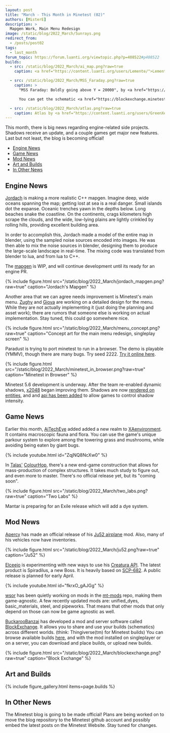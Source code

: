 ```yaml
---
layout: post
title: "March - This Month in Minetest (02)"
authors: [MisterE]
description: >
  Mapgen Work, Main Menu Redesign
image: /static/blog/2022_March/Sunrays.png
redirect_from:
  - /posts/post02
tags:
  - last_month
forum_topic: https://forum.luanti.org/viewtopic.php?p=408522#p408522
builds:
  - src: /static/blog/2022_March/ai_map.png?raw=true
    caption: <a href="https://content.luanti.org/users/Lemente/">Lemente</a> made this with imaging and an AI-generated picture.

  - src: /static/blog/2022_March/MSS_Faraday.png?raw=true
    caption: >
      "MSS Faraday: Boldly going above Y = 20000", by <a href="https://content.luanti.org/users/BuckarooBanzay/">BuckarooBanzai</a>

      You can get the schematic <a href="https://blockexchange.minetest.ch/schema/BuckarooBanzai/mss_faraday">here</a>.

  - src: /static/blog/2022_March/atlas.png?raw=true
    caption: Atlas by <a href="https://content.luanti.org/users/GreenXenith/">GreenXenith</a>
---
```




This month, there is big news regarding engine-related side projects. Shadows
receive an update, and a couple games get major new features. Last but not
least, the blog is becoming official!

<!-- more -->

- [Engine News](#engine-news)
- [Game News](#game-news)
- [Mod News](#mod-news)
- [Art and Builds](#art-and-builds)
- [In Other News](#in-other-news)


## Engine News

[Jordach](https://content.luanti.org/users/Jordach/) is making a more
realistic C++ mapgen. Imagine deep, wide oceans spanning the map; getting lost
at sea is a real danger. Small islands dot the expanse. Oceanic trenches yawn in
the depths below. Long beaches snake the coastline. On the continents, crags
kilometers high scrape the clouds, and the wide, low-lying plains are lightly
crinkled by rolling hills, providing excellent building area.

In order to accomplish this, Jordach made a model of the entire map in blender,
using the sampled noise sources encoded into images. He was then able to mix the
noise sources in blender, designing them to produce the large-scale landscape in
real-time. The mixing code was translated from blender to lua, and from lua to
C++.

The [mapgen](https://github.com/Jordach/minetest/tree/mg_reverb) is WIP, and
will continue development until its ready for an engine PR.

{% include figure.html src="/static/blog/2022_March/jordach_mapgen.png?raw=true" caption="Jordach's Mapgen" %}

Another area that we can agree needs improvement is Minetest's main menu.
[Zughy](https://content.luanti.org/users/Zughy/) and
[Giova](https://content.luanti.org/users/giov4/) are working on a detailed
design for the menu. While they are not actually implementing it (just doing the
planning and asset work); there are rumors that someone else is working on
actual implementation. Stay tuned, this could go somewhere nice.

{% include figure.html src="/static/blog/2022_March/menu_concept.png?raw=true" caption="Concept art for the main menu redesign, singleplay screen" %}

Paradust is trying to port minetest to run in a browser. The demo is playable
(YMMV), though there are many bugs. Try seed 2222.
[Try it online here](https://minetest.dustlabs.io/).

{% include figure.html src="/static/blog/2022_March/minetest_in_browser.png?raw=true" caption="Minetest in Browser" %}

Minetest 5.6 development is underway. After the team re-enabled dynamic shadows,
[x2048](https://content.luanti.org/users/x2048/) began improving them. Shadows
are now [rendered on entities](https://github.com/minetest/minetest/pull/11747),
and and [api has been added](https://github.com/minetest/minetest/pull/11944) to
allow games to control shadow intensity.


## Game News

Earlier this month, [AiTechEye](https://content.luanti.org/users/AiTechEye/)
added added a new realm to
[XAenvironment](https://content.luanti.org/packages/AiTechEye/xaenvironment/).
It contains macroscopic fauna and flora. You can use the game's unique parkour
system to explore among the towering grass and mushrooms, while avoiding being
eaten by giant bugs.

{% include youtube.html id="ZqjNQ8NcXw0" %}


In [Talas'](https://content.luanti.org/users/talas/)
[ColourHop](https://content.luanti.org/packages/talas/colourhop/), there's a
new end-game construction that allows for mass-production of complex structures.
It takes much study to figure out, and even more to master. There's no official
release yet, but its "coming soon".

{% include figure.html src="/static/blog/2022_March/two_labs.png?raw=true" caption="Two Labs" %}

Mantar is preparing for an Exile release which will add a dye system.


## Mod News

[Apercy](https://content.luanti.org/users/apercy/) has made an official
release of his
[Ju52 airplane](https://content.luanti.org/packages/apercy/ju52/) mod.
Also, many of his vehicles now have inventories.

{% include figure.html src="/static/blog/2022_March/ju52.png?raw=true" caption="Ju52" %}

[Elceejo](https://content.luanti.org/users/ElCeejo/) is experimenting with new
ways to use his
[Creatura API](https://content.luanti.org/packages/ElCeejo/creatura/). The latest
product is Spiradilus, a new Boss. It is heavily based on
[SCP-682](https://scp-wiki.wikidot.com/scp-682). A public release is planned for
early April.

{% include youtube.html id="fkrxO_gAJGg" %}

[wsor](https://content.luanti.org/users/wsor4035/) has been quietly working on
mods in the [mt-mods](https://github.com/mt-mods) repo, making them
game-agnostic. A few recently updated mods are: unified_dyes, basic_materials,
steel, and pipeworks. That means that other mods that only depend on those can
now be game agnostic as well.

[BuckarooBanzai](https://content.luanti.org/users/BuckarooBanzay/) has
developed a mod and server software called
[BlockExchange](https://content.luanti.org/packages/BuckarooBanzay/blockexchange/).
It allows you to share and use your builds (schematics) across different worlds.
(think: Thingiverse(tm) for Minetest builds) You can browse available builds
[here](https://blockexchange.minetest.ch/), and with the mod installed on
singleplayer or on a server, you can download and place builds, or upload new
builds.

{% include figure.html src="/static/blog/2022_March/blockexchange.png?raw=true" caption="Block Exchange" %}

## Art and Builds

{% include figure_gallery.html items=page.builds %}

## In Other News

The Minetest blog is going to be made official! Plans are being worked on to
move the blog repository to the Minetest github account and possibly embed the
latest posts on the Minetest Website. Stay tuned for changes.
